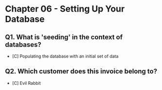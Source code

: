 # Chapter 06 - Setting Up Your Database

## Q1. What is 'seeding' in the context of databases?

- [C] Populating the database with an initial set of data

## Q2. Which customer does this invoice belong to?

- [C] Evil Rabbit
